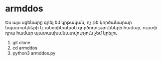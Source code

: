 # armddos

Ես այս սցենարը գրել եմ կրթական, ոչ թե կործանարար նպատակների և անօրինական գործողությունների համար, ուստի դրա համար պատասխանատվություն չեմ կրելու

1. git clone
2. cd armddos
3. python3 armddos.py

